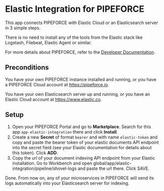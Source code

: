 # Elastic Integration for PIPEFORCE

This app connects PIPEFORCE with Elastic Cloud or an Elasticsearch server in 3 simple steps.

There is no need to install any of the tools from the Elastic stack like Logstash, Filebeat, Elastic Agent or similar.

For more details about PIPEFORCE, refer to the [Developer Documentation](http://docs.pipeforce.io).

## Preconditions

You have your own PIPEFORCE instance installed and running, or you have a PIPEFORCE Cloud account
at https://pipeforce.io.

You have your own Elasticsearch server up and running, or you have an Elastic Cloud account at https://www.elastic.co.

## Setup

1. Open your PIPEFORCE Portal and go to **Marketplace**. Search for this app `app-elastic-integration` there and click **Install**.
2. Create a new **Secret** of format `bearer` and with name `elastic-token` and copy and paste the bearer token of your
   elastic documents API endpoint into the secret field (see your Elastic documentation for details about this token).
   Click **ADD**.
3. Copy the url of your document indexing API endpoint from your Elastic installation. Go to Workbench and open
   global/app/elastic-integration/pipeline/shovel-logs and paste the url there. Click SAVE.

Done. From now on, any of your microservices in PIPEFORCE will send its logs automatically into your Elasticsearch
server for indexing.
